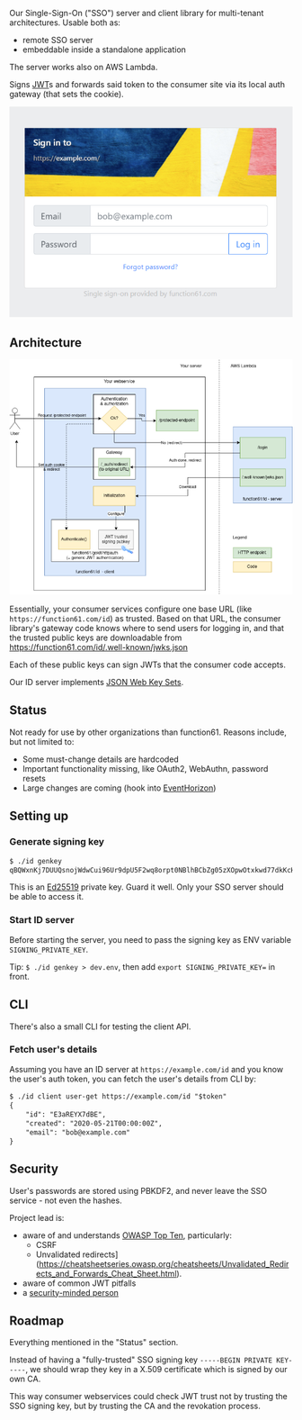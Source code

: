 Our Single-Sign-On ("SSO") server and client library for multi-tenant architectures. Usable both as:

- remote SSO server
- embeddable inside a standalone application

The server works also on AWS Lambda.

Signs [JWT](https://jwt.io/)s and forwards said token to the consumer site via its local
auth gateway (that sets the cookie).

![](docs/screenshot.png)


Architecture
------------

![](docs/architecture.png)

Essentially, your consumer services configure one base URL (like `https://function61.com/id`) as
trusted. Based on that URL, the consumer library's gateway code knows where to send users for logging in,
and that the trusted public keys are downloadable from https://function61.com/id/.well-known/jwks.json

Each of these public keys can sign JWTs that the consumer code accepts.

Our ID server implements [JSON Web Key Sets](https://auth0.com/docs/tokens/json-web-tokens/json-web-key-sets).


Status
------

Not ready for use by other organizations than function61. Reasons include, but not limited to:

- Some must-change details are hardcoded
- Important functionality missing, like OAuth2, WebAuthn, password resets
- Large changes are coming (hook into [EventHorizon](https://github.com/function61/eventhorizon))


Setting up
----------

### Generate signing key

```console
$ ./id genkey
qBQWxnKj7DUUQsnojWdwCui96Ur9dpU5F2wq8orpt0NBlhBCbZg05zXOpwOtxkwd77dkKcHzte1837xfLALKpg
```

This is an [Ed25519](https://en.wikipedia.org/wiki/EdDSA#Ed25519) private key. Guard it well.
Only your SSO server should be able to access it.


### Start ID server

Before starting the server, you need to pass the signing key as ENV variable
`SIGNING_PRIVATE_KEY`.

Tip: `$ ./id genkey > dev.env`, then add `export SIGNING_PRIVATE_KEY=` in front.


CLI
---

There's also a small CLI for testing the client API.


### Fetch user's details

Assuming you have an ID server at `https://example.com/id` and you know the user's auth
token, you can fetch the user's details from CLI by:

```console
$ ./id client user-get https://example.com/id "$token"
{
    "id": "E3aREYX7dBE",
    "created": "2020-05-21T00:00:00Z",
    "email": "bob@example.com"
}
```


Security
--------

User's passwords are stored using PBKDF2, and never leave the SSO service - not even the hashes.

Project lead is:

- aware of and understands [OWASP Top Ten](https://owasp.org/www-project-top-ten/), particularly:
	* CSRF
	* Unvalidated redirects](https://cheatsheetseries.owasp.org/cheatsheets/Unvalidated_Redirects_and_Forwards_Cheat_Sheet.html).
- aware of common JWT pitfalls
- a [security-minded person](https://joonas.fi/tags/infosec/)


Roadmap
-------

Everything mentioned in the "Status" section.

Instead of having a "fully-trusted" SSO signing key `-----BEGIN PRIVATE KEY-----`, we
should wrap they key in a X.509 certificate which is signed by our own CA.

This way consumer webservices could check JWT trust not by trusting the SSO signing key,
but by trusting the CA and the revokation process.
